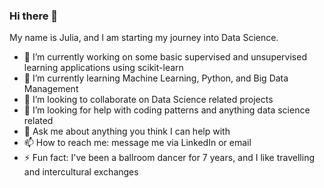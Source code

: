 ### Hi there 👋

My name is Julia, and I am starting my journey into Data Science.

- 🔭 I’m currently working on some basic supervised and unsupervised learning applications using scikit-learn
- 🌱 I’m currently learning Machine Learning, Python, and Big Data Management
- 👯 I’m looking to collaborate on Data Science related projects
- 🤔 I’m looking for help with coding patterns and anything data science related
- 💬 Ask me about anything you think I can help with
- 📫 How to reach me: message me via LinkedIn or email
- ⚡ Fun fact: I've been a ballroom dancer for 7 years, and I like travelling and intercultural exchanges


